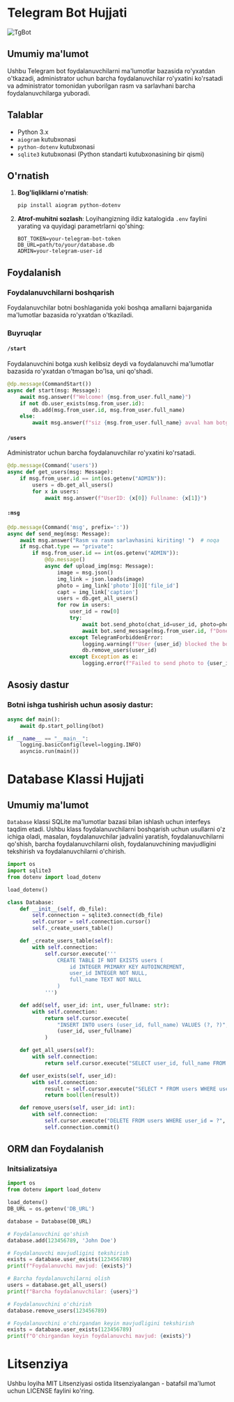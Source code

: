 # Telegram Bot Hujjati
  
![TgBot](https://github.com/user-attachments/assets/f8c481b5-af74-48cf-bed1-bb5979add444)

    
## Umumiy ma'lumot

Ushbu Telegram bot foydalanuvchilarni ma'lumotlar bazasida ro'yxatdan o'tkazadi, administrator uchun barcha foydalanuvchilar ro'yxatini ko'rsatadi va administrator tomonidan yuborilgan rasm va sarlavhani barcha foydalanuvchilarga yuboradi.

## Talablar

- Python 3.x
- `aiogram` kutubxonasi
- `python-dotenv` kutubxonasi
- `sqlite3` kutubxonasi (Python standarti kutubxonasining bir qismi)

## O'rnatish

1. **Bog'liqliklarni o'rnatish**:
    ```bash
    pip install aiogram python-dotenv
    ```
 
2. **Atrof-muhitni sozlash**:
    Loyihangizning ildiz katalogida `.env` faylini yarating va quyidagi parametrlarni qo'shing:
    ```
    BOT_TOKEN=your-telegram-bot-token
    DB_URL=path/to/your/database.db
    ADMIN=your-telegram-user-id
    ```

## Foydalanish

### Foydalanuvchilarni boshqarish

Foydalanuvchilar botni boshlaganida yoki boshqa amallarni bajarganida ma'lumotlar bazasida ro'yxatdan o'tkaziladi.

### Buyruqlar

#### `/start`

Foydalanuvchini botga xush kelibsiz deydi va foydalanuvchi ma'lumotlar bazasida ro'yxatdan o'tmagan bo'lsa, uni qo'shadi.

```python
@dp.message(CommandStart())
async def start(msg: Message):
    await msg.answer(f"Welcome! {msg.from_user.full_name}")
    if not db.user_exists(msg.from_user.id):
        db.add(msg.from_user.id, msg.from_user.full_name)
    else:
        await msg.answer(f"siz {msg.from_user.full_name} avval ham botga tashrif buyurgansiz ")  # noqa
```

#### `/users`
Administrator uchun barcha foydalanuvchilar ro'yxatini ko'rsatadi.
```python
@dp.message(Command('users'))
async def get_users(msg: Message):
    if msg.from_user.id == int(os.getenv("ADMIN")):
        users = db.get_all_users()
        for x in users:
            await msg.answer(f"UserID: {x[0]} Fullname: {x[1]}")
```
#### `:msg`
```python
@dp.message(Command('msg', prefix=':'))
async def send_meg(msg: Message):
    await msg.answer("Rasm va rasm sarlavhasini kiriting! ")  # noqa
    if msg.chat.type == "private":
        if msg.from_user.id == int(os.getenv("ADMIN")):
            @dp.message()
            async def upload_img(msg: Message):
                image = msg.json()
                img_link = json.loads(image)
                photo = img_link['photo'][0]['file_id']
                capt = img_link['caption']
                users = db.get_all_users()
                for row in users:
                    user_id = row[0]
                    try:
                        await bot.send_photo(chat_id=user_id, photo=photo, caption=capt)
                        await bot.send_message(msg.from_user.id, f"Done message all users")
                    except TelegramForbiddenError:
                        logging.warning(f"User {user_id} blocked the bot. Removing user.")
                        db.remove_users(user_id)
                    except Exception as e:
                        logging.error(f"Failed to send photo to {user_id}: {e}")

```
## Asosiy dastur
### Botni ishga tushirish uchun asosiy dastur:

```python
async def main():
    await dp.start_polling(bot)

if __name__ == "__main__":
    logging.basicConfig(level=logging.INFO)
    asyncio.run(main())

```


# Database Klassi Hujjati

## Umumiy ma'lumot

`Database` klassi SQLite ma'lumotlar bazasi bilan ishlash uchun interfeys taqdim etadi. Ushbu klass foydalanuvchilarni
boshqarish uchun usullarni o'z ichiga oladi, masalan, foydalanuvchilar jadvalini yaratish, foydalanuvchilarni qo'shish,
barcha foydalanuvchilarni olish, foydalanuvchining mavjudligini tekshirish va foydalanuvchilarni o'chirish.


```python
import os
import sqlite3
from dotenv import load_dotenv

load_dotenv()

class Database:
    def __init__(self, db_file):
        self.connection = sqlite3.connect(db_file)
        self.cursor = self.connection.cursor()
        self._create_users_table()

    def _create_users_table(self):
        with self.connection:
            self.cursor.execute('''
                CREATE TABLE IF NOT EXISTS users (
                    id INTEGER PRIMARY KEY AUTOINCREMENT,
                    user_id INTEGER NOT NULL,
                    full_name TEXT NOT NULL
                )
            ''')

    def add(self, user_id: int, user_fullname: str):
        with self.connection:
            return self.cursor.execute(
                "INSERT INTO users (user_id, full_name) VALUES (?, ?)",
                (user_id, user_fullname)
            )

    def get_all_users(self):
        with self.connection:
            return self.cursor.execute("SELECT user_id, full_name FROM users").fetchall()

    def user_exists(self, user_id):
        with self.connection:
            result = self.cursor.execute("SELECT * FROM users WHERE user_id = ?", (user_id,)).fetchmany(1)
            return bool(len(result))

    def remove_users(self, user_id: int):
        with self.connection:
            self.cursor.execute("DELETE FROM users WHERE user_id = ?", (user_id,))
            self.connection.commit()

```

## ORM dan Foydalanish

### Initsializatsiya

```python
import os
from dotenv import load_dotenv

load_dotenv()
DB_URL = os.getenv('DB_URL')

database = Database(DB_URL)

# Foydalanuvchini qo'shish
database.add(123456789, 'John Doe')

# Foydalanuvchi mavjudligini tekshirish
exists = database.user_exists(123456789)
print(f"Foydalanuvchi mavjud: {exists}")

# Barcha foydalanuvchilarni olish
users = database.get_all_users()
print(f"Barcha foydalanuvchilar: {users}")

# Foydalanuvchini o'chirish
database.remove_users(123456789)

# Foydalanuvchini o'chirgandan keyin mavjudligini tekshirish
exists = database.user_exists(123456789)
print(f"O'chirgandan keyin foydalanuvchi mavjud: {exists}")

```
# Litsenziya
Ushbu loyiha MIT Litsenziyasi ostida litsenziyalangan - batafsil ma'lumot uchun LICENSE faylini ko'ring.
